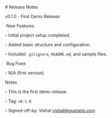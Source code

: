 \# Release Notes



v0.1.0 - First Demo Release



&nbsp;New Features

\- Initial project setup completed.

\- Added basic structure and configuration.

\- Included `.gitignore`, `README.md`, and sample files.



&nbsp;Bug Fixes

\- N/A (first version)

Notes

\- This is the first demo release.

\- Tag: `v0.1.0`

\- Signed-off-by: Vishal <vishal@example.com>



